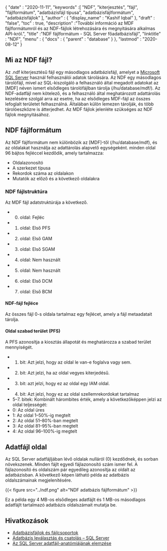 {
  "date" : "2020-11-11",
  "keywords" :[ "NDF", "kiterjesztés", "fájl", "fájlformátum", "adatbázisfájl típusa", "adatbázisfájlformátum", "adatbázisfájlok" ],
  "author" : {
    "display_name" : "Kashif Iqbal"
},
  "draft" : "false",
  "toc" : true,
  "description" :"További információ az MDF fájlformátumról és az NDF-fájlok létrehozására és megnyitására alkalmas API-król.",
  "title" :"NDF fájlformátum - SQL Server főadatbázisfájl",
  "linktitle" : "NDF",
  "menu" : {
    "docs" : {
      "parent" : "database"
}
},
  "lastmod" : "2020-08-12"
}

## Mi az NDF fájl?

Az .ndf kiterjesztésű fájl egy másodlagos adatbázisfájl, amelyet a [Microsoft SQL Server](https://en.wikipedia.org/wiki/Microsoft_SQL_Server) használ felhasználói adatok tárolására. Az NDF egy másodlagos tárolófájl, mivel az SQL-kiszolgáló a felhasználó által megadott adatokat az [MDF] néven ismert elsődleges tárolófájlban tárolja (/hu/database/mdf/). Az NDF-adatfájl nem kötelező, és a felhasználó által meghatározott adattárolás kezelésére szolgál arra az esetre, ha az elsődleges MDF-fájl az összes lefoglalt területet felhasználná. Általában külön lemezen tárolják, és több tárolóeszközre is átterjedhet. Az MDF fájlok jelenléte szükséges az NDF fájlok megnyitásához.

## NDF fájlformátum

Az NDF fájlformátum nem különbözik az [MDF]-től (/hu/database/mdf), és az oldalakat használja az adattárolás alapvető egységeként. minden oldal 96 bájtos fejléccel kezdődik, amely tartalmazza:

* Oldalazonosító
* A szerkezet típusa
* Rekordok száma az oldalakon
* Mutatók az előző és a következő oldalakra

### NDF fájlstruktúra

Az MDF fájl adatstruktúrája a következő.

* 0. oldal: Fejléc
* 1. oldal: Első PFS
* 2. oldal: Első GAM
* 3. oldal: Első SGAM
* 4. oldal: Nem használt
* 5. oldal: Nem használt
* 6. oldal: Első DCM
* 7. oldal: Első BCM

#### NDF-fájl fejléce

Az összes fájl 0-s oldala tartalmaz egy fejlécet, amely a fájl metaadatait tárolja.

#### Oldal szabad terület (PFS)
A PFS azonosítja a kiosztás állapotát és meghatározza a szabad terület mennyiségét.

* 1. bit: Azt jelzi, hogy az oldal le van-e foglalva vagy sem.
* 2. bit: Azt jelzi, ha az oldal vegyes kiterjedésű.
* 3. bit: azt jelzi, hogy ez az oldal egy IAM oldal.
* 4. bit: Azt jelzi, hogy ez az oldal szellemrekordokat tartalmaz
* 5–7. bitek: Kombinált hárombites érték, amely a következőképpen jelzi az oldal teljességét:
* 0: Az oldal üres
* 1: Az oldal 1–50%-ig megtelt
* 2: Az oldal 51–80%-ban megtelt
* 3: Az oldal 81–95%-ban megtelt
* 4: Az oldal 96–100%-ig megtelt

## Adatfájl oldal

Az SQL Server adatfájljában lévő oldalak nulláról (0) kezdődnek, és sorban növekszenek. Minden fájlt egyedi fájlazonosító szám ismer fel. A fájlazonosító és oldalszám pár egyedileg azonosítja az oldalt az adatbázisban. A következő képen látható példa az adatbázis oldalszámainak megjelenítésére.

{{< figure src="../ndf.png" alt="NDF adatbázis fájlformátum" >}}

Ez a példa egy 4 MB-os elsődleges adatfájlt és 1 MB-os másodlagos adatfájlt tartalmazó adatbázis oldalszámait mutatja be.

## Hivatkozások

* [Adatbázisfájlok és fájlcsoportok](https://learn.microsoft.com/en-us/sql/relational-databases/databases/database-files-and-filegroups?view=sql-server-ver16)
* [Adatbázis leválasztás és csatolás – SQL Server](https://learn.microsoft.com/en-us/sql/relational-databases/databases/database-detach-and-attach-sql-server?view=sql-server-ver15)
* [Az SQL Server adatfájl-anatómiájának elemzése](https://blog.pythian.com/analyzing-sql-server-data-file-anatomy/)

